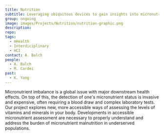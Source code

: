 ```yaml
---
title: Nutrition
subtitle: Leveraging ubiquitous devices to gain insights into micronutrient status.
group: ongoing
image: images/Projects/Nutrition/nutrition-graphic.png
description: 
repo: 
tags:
  - mHealth
  - Interdiciplinary
  - HCI
contact: A. Balch
people: 
  - A. Balch
  - M. Cardei
past:
  - K. Yang
---
```


Micronutrient imbalance is a global issue with major downstream health effects. On top of this, the detection of one's micronutrient status is invasive and expensive, often requiring a blood draw and complex laboratory tests. Our project explores new, more accessible ways of assessing the levels of vitamins and minerals in your body. Developments in accessible micronutrient assessment are necessary to properly understand and address the burden of micronutrient malnutrition in underserved populations.